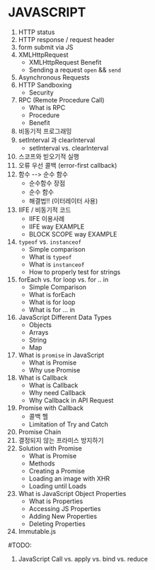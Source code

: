 # JAVASCRIPT

1. HTTP status
2. HTTP response / request header
3. form submit via JS
4. XMLHttpRequest
    - XMLHttpRequest Benefit
    - Sending a request `open` && `send`
5. Asynchronous Requests
6. HTTP Sandboxing
    - Security
7. RPC (Remote Procedure Call)
    - What is RPC
    - Procedure
    - Benefit
8. 비동기적 프로그래밍
9. setInterval 과 clearInterval
    - setInterval vs. clearInterval
10. 스코프와 빋오기적 실행
11. 오류 우선 콜백 (error-first callback)
12. 함수 --> 순수 함수
    - 순수함수 장점
    - 순수 함수
    - 해결법!! (이터레이터 사용)
13. IIFE / 비동기적 코드
    - IIFE 이용사례
    - IIFE way EXAMPLE
    - BLOCK SCOPE way EXAMPLE
14. `typeof` vs. `instanceof`
    - Simple comparison
    - What is `typeof`
    - What is `instanceof`
    - How to properly test for strings
15. forEach vs. for loop vs. for .. in
    - Simple Comparison
    - What is forEach
    - What is for loop
    - What is for ... in
16. JavaScript Different Data Types
    - Objects
    - Arrays
    - String
    - Map
17. What is `promise` in JavaScript
    - What is Promise
    - Why use Promise
18. What is Callback
    - What is Callback
    - Why need Callback
    - Why Callback in API Request
19. Promise with Callback
    - 콜백 헬
    - Limitation of Try and Catch
20. Promise Chain
21. 결정되지 않는 프라미스 방지하기
22. Solution with Promise
    - What is Promise
    - Methods
    - Creating a Promise
    - Loading an image with XHR
    - Loading until Loads
23. What is JavaScript Object Properties
    - What is Properties
    - Accessing JS Properties
    - Adding New Properties
    - Deleting Properties
24. Immutable.js



#TODO:
1. JavaScript Call vs. apply vs. bind vs. reduce